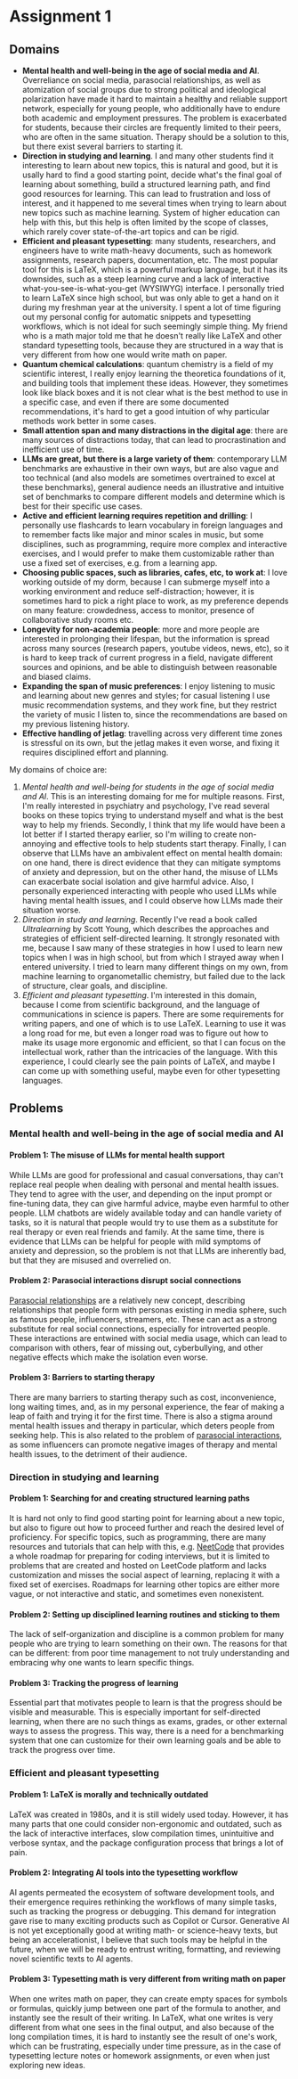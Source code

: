 # Assignment 1
## Domains
+ **Mental health and well-being in the age of social media and AI**.
  Overreliance on social media, parasocial relationships, as well as atomization of
  social groups due to strong political and ideological polarization have made it hard
  to maintain a healthy and reliable support network, especially for young people, who
  additionally have to endure both academic and employment pressures. The problem is
  exacerbated for students, because their circles are frequently limited to their
  peers, who are often in the same situation. Therapy should be a solution to this,
  but there exist several barriers to starting it.
+ **Direction in studying and learning**. I and many other students find it interesting
  to learn about new topics, this is natural and good, but it is usally hard to find a
  good starting point, decide what's the final goal of learning about something, build
  a structured learning path, and find good resources for learning. This can lead to
  frustration and loss of interest, and it happened to me several times when trying to
  learn about new topics such as machine learning. System of higher education can help
  with this, but this help is often limited by the scope of classes, which rarely
  cover state-of-the-art topics and can be rigid.
+ **Efficient and pleasant typesetting**: many students, researchers, and
  engineers have to write math-heavy documents, such as homework assignments, research
  papers, documentation, etc. The most popular tool for this is LaTeX, which is a
  powerful markup language, but it has its downsides, such as a steep learning curve
  and a lack of interactive what-you-see-is-what-you-get (WYSIWYG) interface. I
  personally tried to learn LaTeX since high school, but was only able to get a hand
  on it during my freshman year at the university. I spent a lot of time figuring out
  my personal config for automatic snippets and typesetting workflows, which is not
  ideal for such seemingly simple thing. My friend who is a math major told me that he
  doesn't really like LaTeX and other standard typesetting tools, because they are
  structured in a way that is very different from how one would write math on paper.
+ **Quantum chemical calculations**: quantum chemistry is a field of my scientific
  interest, I really enjoy learning the theoretica foundations of it, and building
  tools that implement these ideas. However, they sometimes look like black boxes and
  it is not clear what is the best method to use in a specific case, and even if there
  are some documented recommendations, it's hard to get a good intuition of why
  particular methods work better in some cases.
+ **Small attention span and many distractions in the digital age**: there are many
  sources of distractions today, that can lead to procrastination and inefficient use
  of time.
+ **LLMs are great, but there is a large variety of them**: contemporary LLM
  benchmarks are exhaustive in their own ways, but are also vague and too technical
  (and also models are sometimes overtrained to excel at these benchmarks), general
  audience needs an illustrative and intuitive set of benchmarks to compare different
  models and determine which is best for their specific use cases.
+ **Active and efficient learning requires repetition and drilling**: I personally use
  flashcards to learn vocabulary in foreign languages and to remember facts like
  major and minor scales in music, but some disciplines, such as programming, require
  more complex and interactive exercises, and I would prefer to make them
  customizable rather than use a fixed set of exercises, e.g. from a learning app.
+ **Choosing public spaces, such as libraries, cafes, etc, to work at**: I love
  working outside of my dorm, because I can submerge myself into a working environment
  and reduce self-distraction; however, it is sometimes hard to pick a right place to
  work, as my preference depends on many feature: crowdedness, access to monitor,
  presence of collaborative study rooms etc.
+ **Longevity for non-academia people**: more and more people are interested in
  prolonging their lifespan, but the information is spread across many sources
  (research papers, youtube videos, news, etc), so it is hard to keep track of current
  progress in a field, navigate different sources and opinions, and be able to
  distinguish between reasonable and biased claims.
+ **Expanding the span of music preferences**: I enjoy listening to music and learning
  about new genres and styles; for casual listening I use music recommendation
  systems, and they work fine, but they restrict the variety of music I listen to,
  since the recommendations are based on my previous listening history.
+ **Effective handling of jetlag**: travelling across very different time zones is
  stressful on its own, but the jetlag makes it even worse, and fixing it requires
  disciplined effort and planning.

My domains of choice are:
1. *Mental health and well-being for students in the age of social media and AI*. This
   is an interesting domaing for me for multiple reasons. First, I'm really interested
   in psychiatry and psychology, I've read several books on these topics trying to
   understand myself and what is the best way to help my friends. Secondly, I think
   that my life would have been a lot better if I started therapy earlier, so I'm
   willing to create non-annoying and effective tools to help students start therapy.
   Finally, I can observe that LLMs have an ambivalent effect on mental health domain:
   on one hand, there is direct evidence that they can mitigate symptoms of anxiety and
   depression, but on the other hand, the misuse of LLMs can exacerbate social
   isolation and give harmful advice. Also, I personally experienced interacting with
   people who used LLMs while having mental health issues, and I could observe how
   LLMs made their situation worse.
2. *Direction in study and learning*. Recently I've read a book called *Ultralearning* by
   Scott Young, which describes the approaches and strategies of efficient
   self-directed learning. It strongly resonated with me, because I saw many of these
   strategies in how I used to learn new topics when I was in high school, but from
   which I strayed away when I entered university. I tried to learn many different
   things on my own, from machine learning to organometallic chemistry, but failed due
   to the lack of structure, clear goals, and discipline.
3. *Efficient and pleasant typesetting*. I'm interested in this domain, because I come
   from scientific background, and the language of communications in science is
   papers. There are some requirements for writing papers, and one of which is to use
   LaTeX. Learning to use it was a long road for me, but even a longer road was to
   figure out how to make its usage more ergonomic and efficient, so that I can focus
   on the intellectual work, rather than the intricacies of the language. With this
   experience, I could clearly see the pain points of LaTeX, and maybe I can come up
   with something useful, maybe even for other typesetting languages.

## Problems
### Mental health and well-being in the age of social media and AI
#### Problem 1: The misuse of LLMs for mental health support
While LLMs are good for professional and casual conversations, thay can't replace real
people when dealing with personal and mental health issues. They tend to agree with
the user, and depending on the input prompt or fine-tuning data, they can give
harmful advice, maybe even harmful to other people. LLM chatbots are widely available
today and can handle variety of tasks, so it is natural that people would try to use
them as a substitute for real therapy or even real friends and family. At the same
time, there is evidence that LLMs can be helpful for people with mild symptoms of
anxiety and depression, so the problem is not that LLMs are inherently bad, but that
they are misused and overrelied on.

#### Problem 2: Parasocial interactions disrupt social connections
[Parasocial relationships](https://en.wikipedia.org/wiki/Parasocial_interaction) are
a relatively new concept, describing relationships that people form with personas
existing in media sphere, such as famous people, influencers, streamers, etc. These
can act as a strong substitute for real social connections, especially for introverted
people. These interactions are entwined with social media usage, which can lead to
comparison with others, fear of missing out, cyberbullying, and other negative effects
which make the isolation even worse.

#### Problem 3: Barriers to starting therapy
There are many barriers to starting therapy such as cost, inconvenience, long waiting
times, and, as in my personal experience, the fear of making a leap of faith and
trying it for the first time. There is also a stigma around mental health issues and
therapy in particular, which deters people from seeking help. This is also related to
the problem of
[parasocial interactions](#problem-2-parasocial-interactions-disrupt-social-connections),
as some influencers can promote negative images of therapy and mental health issues,
to the detriment of their audience.

### Direction in studying and learning
#### Problem 1: Searching for and creating structured learning paths
It is hard not only to find good starting point for learning about a new topic, but
also to figure out how to proceed further and reach the desired level of proficiency.
For specific topics, such as programming, there are many resources and tutorials that
can help with this, e.g. [NeetCode](https://neetcode.io/) that provides a whole
roadmap for preparing for coding interviews, but it is limited to problems that are
created and hosted on LeetCode platform and lacks customization and misses the social
aspect of learning, replacing it with a fixed set of exercises. Roadmaps for learning
other topics are either more vague, or not interactive and static, and sometimes even
nonexistent.

#### Problem 2: Setting up disciplined learning routines and sticking to them
The lack of self-organization and discipline is a common problem for many people who
are trying to learn something on their own. The reasons for that can be different:
from poor time management to not truly understanding and embracing why one wants to
learn specific things.

#### Problem 3: Tracking the progress of learning
Essential part that motivates people to learn is that the progress should be visible
and measurable. This is especially important for self-directed learning, when there
are no such things as exams, grades, or other external ways to assess the progress.
This way, there is a need for a benchmarking system that one can customize for their
own learning goals and be able to track the progress over time.

### Efficient and pleasant typesetting
#### Problem 1: LaTeX is morally and technically outdated
LaTeX was created in 1980s, and it is still widely used today. However, it has many
parts that one could consider non-ergonomic and outdated, such as the lack of
interactive interfaces, slow compilation times, unintuitive and verbose syntax, and
the package configuration process that brings a lot of pain.

#### Problem 2: Integrating AI tools into the typesetting workflow
AI agents permeated the ecosystem of software development tools, and their emergence
requires rethinking the workflows of many simple tasks, such as tracking the progress
or debugging. This demand for integration gave rise to many exciting products such
as Copilot or Cursor. Generative AI is not yet exceptionally good at writing
math- or science-heavy texts, but being an accelerationist, I believe that such tools
may be helpful in the future, when we will be ready to entrust writing, formatting,
and reviewing novel scientific texts to AI agents.

#### Problem 3: Typesetting math is very different from writing math on paper
When one writes math on paper, they can create empty spaces for symbols or formulas,
quickly jump between one part of the formula to another, and instantly see the result
of their writing. In LaTeX, what one writes is very different from what one sees in
the final output, and also because of the long compilation times, it is hard to
instantly see the result of one's work, which can be frustrating, especially under
time pressure, as in the case of typesetting lecture notes or homework assignments, or
even when just exploring new ideas.
